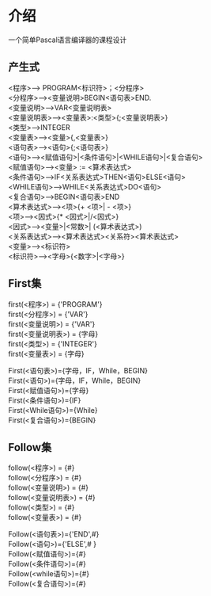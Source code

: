 # 介绍

一个简单Pascal语言编译器的课程设计  

## 产生式

<程序>—> PROGRAM<标识符>；<分程序>  
<分程序>—><变量说明>BEGIN<语句表>END.  
<变量说明>—>VAR<变量说明表>  
<变量说明表>—><变量表>:<类型>{;<变量说明表>}  
<类型>—>INTEGER  
<变量表>—><变量>{,<变量表>}  
<语句表>—><语句>{;<语句表>}  
<语句>—><赋值语句>|<条件语句>|<WHILE语句>|<复合语句>  
<赋值语句>—><变量> := <算术表达式>  
<条件语句>—>IF<关系表达式>THEN<语句>ELSE<语句>  
<WHILE语句>—>WHILE<关系表达式>DO<语句>  
<复合语句>—>BEGIN<语句表>END  
<算术表达式>—><项>{+ <项>| - <项>}  
<项>—><因式>{* <因式>|/<因式>}  
<因式>—><变量>|<常数>| (<算术表达式>)  
<关系表达式>—><算术表达式><关系符><算术表达式>  
<变量>—><标识符>  
<标识符>—><字母>{<数字>|<字母>}

## First集

first(<程序>) = {'PROGRAM'}  
first(<分程序>) = {'VAR'}  
first(<变量说明>) = {'VAR'}  
first(<变量说明表>) = {字母}  
first(<类型>) = {'INTEGER'}  
first(<变量表>) = {字母}  

First(<语句表>)={字母，IF，While，BEGIN}  
First(<语句>)={字母，IF，While，BEGIN}  
First(<赋值语句>)={字母}  
First(<条件语句>)={IF}  
First(<While语句>)={While}  
First(<复合语句>)={BEGIN}  

## Follow集

follow(<程序>) = {#}  
follow(<分程序>) = {#}  
follow(<变量说明>) = {#}  
follow(<变量说明表>) = {#}  
follow(<类型>) = {#}  
follow(<变量表>) = {#}  

Follow(<语句表>)={'END',#}  
Follow(<语句>)={'ELSE',# }  
Follow(<赋值语句>)={#}  
Follow(<条件语句>)={#}  
Follow(<while语句>)={#}  
Follow(<复合语句>)={#}  
